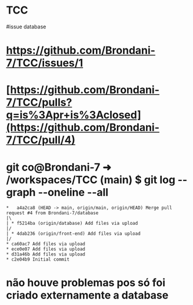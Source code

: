 # TCC

#issue database
# https://github.com/Brondani-7/TCC/issues/1
# [https://github.com/Brondani-7/TCC/pulls?q=is%3Apr+is%3Aclosed](https://github.com/Brondani-7/TCC/pull/4)
# git co@Brondani-7 ➜ /workspaces/TCC (main) $ git log --graph --oneline --all
    *   a4a2ca8 (HEAD -> main, origin/main, origin/HEAD) Merge pull request #4 from Brondani-7/database
    |\  
    | * f5214ba (origin/database) Add files via upload
    |/  
    | * 4dab236 (origin/front-end) Add files via upload
    |/  
    * ca60ac7 Add files via upload
    * ece0e07 Add files via upload
    * d31a46b Add files via upload
    * c2e04b9 Initial commit
# não houve problemas pos só foi criado externamente a database
